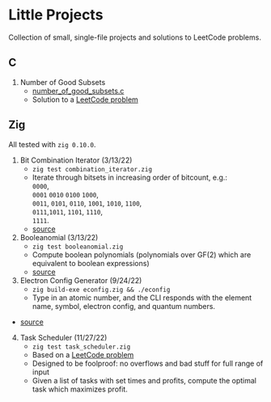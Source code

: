 # Little Projects

Collection of small, single-file projects and solutions to LeetCode problems.

## C

1. Number of Good Subsets
   * [number\_of\_good\_subsets.c](number_of_good_subsets.c)
   * Solution to a [LeetCode
     problem](https://leetcode.com/problems/the-number-of-good-subsets/)

## Zig

All tested with `zig 0.10.0`.

1. Bit Combination Iterator (3/13/22)
   * `zig test combination_iterator.zig`
   * Iterate through bitsets in increasing order of bitcount, e.g.: \
     `0000`,\
     `0001` `0010` `0100` `1000`,\
     `0011`, `0101`, `0110`, `1001`, `1010`, `1100`,\
     `0111`,`1011`, `1101`, `1110`,\
     `1111`.
   * [source](https://github.com/SnootierMoon/Booleanomial-v2)
2. Booleanomial (3/13/22)
   * `zig test booleanomial.zig`
   * Compute boolean polynomials (polynomials over GF(2) which are equivalent to
     boolean expressions)
   * [source](https://github.com/SnootierMoon/Booleanomial-v2)
3. Electron Config Generator (9/24/22)
   * `zig build-exe econfig.zig && ./econfig`
   * Type in an atomic number, and the CLI responds with the element name,
     symbol, electron config, and quantum numbers.
  * [source](https://gist.github.com/SnootierMoon/b0a3c4bca360a3600eca79400c73de1c)
4. Task Scheduler (11/27/22)
   * `zig test task_scheduler.zig`
   * Based on a [LeetCode
     problem](https://leetcode.com/problems/maximum-profit-in-job-scheduling/)
   * Designed to be foolproof: no overflows and bad stuff for full range of
     input
   * Given a list of tasks with set times and profits, compute the optimal task
     which maximizes profit.
